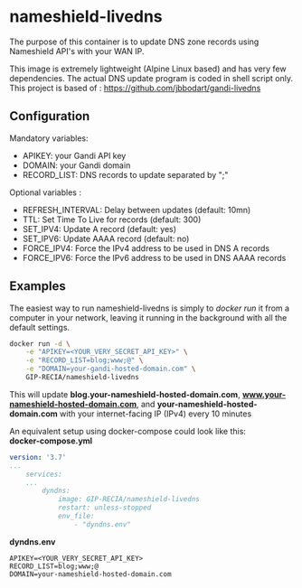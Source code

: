 # nameshield-livedns

The purpose of this container is to update DNS zone records using Nameshield API's with your WAN IP.

This image is extremely lightweight  (Alpine Linux based) and has very few dependencies. The actual DNS update program is coded in shell script only.  
This project is based of : https://github.com/jbbodart/gandi-livedns

## Configuration
Mandatory variables:
* APIKEY: your Gandi API key
* DOMAIN: your Gandi domain
* RECORD_LIST: DNS records to update separated by ";"

Optional variables :
* REFRESH_INTERVAL: Delay between updates (default: 10mn)
* TTL: Set Time To Live for records (default: 300)
* SET_IPV4: Update A record (default: yes)
* SET_IPV6: Update AAAA record (default: no)
* FORCE_IPV4: Force the IPv4 address to be used in DNS A records
* FORCE_IPV6: Force the IPv6 address to be used in DNS AAAA records

## Examples
The easiest way to run nameshield-livedns is simply to *docker run* it from a computer in your network, leaving it running in the background with all the default settings.
```sh
docker run -d \
	-e "APIKEY=<YOUR_VERY_SECRET_API_KEY>" \
	-e "RECORD_LIST=blog;www;@" \
	-e "DOMAIN=your-gandi-hosted-domain.com" \
	GIP-RECIA/nameshield-livedns
```
This will update **blog.your-nameshield-hosted-domain.com**, **www.your-nameshield-hosted-domain.com**, and **your-nameshield-hosted-domain.com** with your internet-facing IP (IPv4) every 10 minutes

An equivalent setup using docker-compose could look like this:  
**docker-compose.yml**
```yml
version: '3.7'
...
    services:
    ...
        dyndns:
            image: GIP-RECIA/nameshield-livedns
            restart: unless-stopped
            env_file:
                - "dyndns.env"
```

**dyndns.env**
```properties
APIKEY=<YOUR_VERY_SECRET_API_KEY>
RECORD_LIST=blog;www;@
DOMAIN=your-nameshield-hosted-domain.com
```
